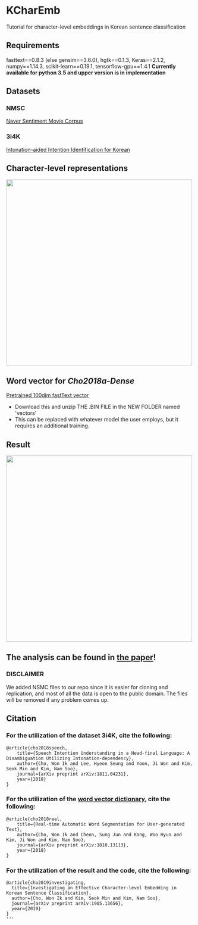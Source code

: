 # KCharEmb
Tutorial for character-level embeddings in Korean sentence classification

## Requirements
fasttext==0.8.3 (else gensim==3.6.0), hgtk==0.1.3, Keras==2.1.2, numpy==1.14.3, scikit-learn==0.19.1, tensorflow-gpu==1.4.1
**Currently available for python 3.5 and upper version is in implementation**

## Datasets
### NMSC
[Naver Sentiment Movie Corpus](https://github.com/e9t/nsmc)
### 3i4K
[Intonation-aided Intention Identification for Korean](https://github.com/warnikchow/3i4k)

## Character-level representations
<image src="https://github.com/warnikchow/kcharemb/blob/master/images/fig1.png" width="500"><br/>

## Word vector for *Cho2018a-Dense*
[Pretrained 100dim fastText vector](https://drive.google.com/open?id=1jHbjOcnaLourFzNuP47yGQVhBTq6Wgor)
* Download this and unzip THE .BIN FILE in the NEW FOLDER named 'vectors'
* This can be replaced with whatever model the user employs, but it requires an additional training.

## Result
<image src="https://github.com/warnikchow/kcharemb/blob/master/images/fig2.PNG" width="500"><br/>

## The analysis can be found in [the paper](https://arxiv.org/abs/1905.13656)!

### DISCLAIMER
We added NSMC files to our repo since it is easier for cloning and replication, and most of all the data is open to the public domain. The files will be removed if any problem comes up.

## Citation
### For the utilization of the dataset 3i4K, cite the following:
```
@article{cho2018speech,
	title={Speech Intention Understanding in a Head-final Language: A Disambiguation Utilizing Intonation-dependency},
	author={Cho, Won Ik and Lee, Hyeon Seung and Yoon, Ji Won and Kim, Seok Min and Kim, Nam Soo},
	journal={arXiv preprint arXiv:1811.04231},
	year={2018}
}
```
### For the utilization of the [word vector dictionary](https://drive.google.com/open?id=1jHbjOcnaLourFzNuP47yGQVhBTq6Wgor), cite the following:
```
@article{cho2018real,
	title={Real-time Automatic Word Segmentation for User-generated Text},
	author={Cho, Won Ik and Cheon, Sung Jun and Kang, Woo Hyun and Kim, Ji Won and Kim, Nam Soo},
	journal={arXiv preprint arXiv:1810.13113},
	year={2018}
}
```
### For the utilization of the result and the code, cite the following:
```
@article{cho2019investigating,
  title={Investigating an Effective Character-level Embedding in Korean Sentence Classification},
  author={Cho, Won Ik and Kim, Seok Min and Kim, Nam Soo},
  journal={arXiv preprint arXiv:1905.13656},
  year={2019}
}
'''
